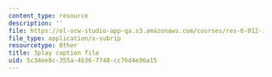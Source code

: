 ```yaml
---
content_type: resource
description: ''
file: https://ol-ocw-studio-app-qa.s3.amazonaws.com/courses/res-6-012-introduction-to-probability-spring-2018/5c34ee8c355a4b367740cc76d4e96a15_uQTFiXQR4PQ.srt
file_type: application/x-subrip
resourcetype: Other
title: 3play caption file
uid: 5c34ee8c-355a-4b36-7740-cc76d4e96a15
---
```

